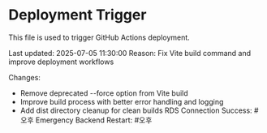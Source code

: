 # Deployment Trigger

This file is used to trigger GitHub Actions deployment.

Last updated: 2025-07-05 11:30:00
Reason: Fix Vite build command and improve deployment workflows

Changes:
- Remove deprecated --force option from Vite build
- Improve build process with better error handling and logging
- Add dist directory cleanup for clean builds
RDS Connection Success: #오후
Emergency Backend Restart: #오후
